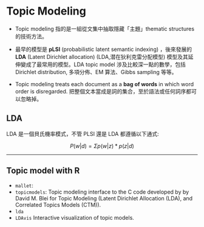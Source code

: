 # Topic Modeling



* Topic modeling 指的是一組從文集中抽取隱藏「主題」thematic structures 的技術方法。

* 最早的模型是 **pLSI** (probabilistic latent semantic indexing) ，後來發展的 **LDA** (Latent Dirichlet allocation) (LDA,潜在狄利克雷分配模型) 模型及其延伸變成了最常用的模型。LDA topic model 涉及比較深一點的數學，包括 Dirichlet distribution, 多項分佈、EM 算法、Gibbs sampling 等等。

* Topic modeling treats each document as a **bag of words** in which word order is disregarded. 把整個文本當成是詞的集合，至於語法或任何詞序都可以忽略掉。

## LDA

LDA 是一個貝氏機率模式，不管 PLSI 還是 LDA 都遵循以下通式:


$$ 
P(w|d) = \Sigma p(w|z) * p(z|d) 
$$





----
## Topic model with R


- `mallet`:
- `topicmodels`: Topic modeling interface to the C code developed by by David M. Blei for Topic Modeling (Latent Dirichlet Allocation (LDA), and Correlated Topics Models (CTM)).
- `lda`
- `LDAvis` Interactive visualization of topic models.




